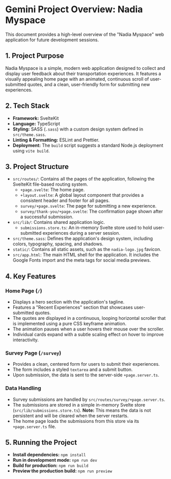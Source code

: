 # Gemini Project Overview: Nadia Myspace

This document provides a high-level overview of the "Nadia Myspace" web application for future development sessions.

## 1. Project Purpose

Nadia Myspace is a simple, modern web application designed to collect and display user feedback about their transportation experiences. It features a visually appealing home page with an animated, continuous scroll of user-submitted quotes, and a clean, user-friendly form for submitting new experiences.

## 2. Tech Stack

-   **Framework:** SvelteKit
-   **Language:** TypeScript
-   **Styling:** SASS (`.sass`) with a custom design system defined in `src/theme.sass`.
-   **Linting & Formatting:** ESLint and Prettier.
-   **Deployment:** The `build` script suggests a standard Node.js deployment using `vite build`.

## 3. Project Structure

-   `src/routes/`: Contains all the pages of the application, following the SvelteKit file-based routing system.
    -   `+page.svelte`: The home page.
    -   `+layout.svelte`: A global layout component that provides a consistent header and footer for all pages.
    -   `survey/+page.svelte`: The page for submitting a new experience.
    -   `survey/thank-you/+page.svelte`: The confirmation page shown after a successful submission.
-   `src/lib/`: Contains shared application logic.
    -   `submissions.store.ts`: An in-memory Svelte store used to hold user-submitted experiences during a server session.
-   `src/theme.sass`: Defines the application's design system, including colors, typography, spacing, and shadows.
-   `static/`: Contains all static assets, such as the `nadia-logo.jpg` favicon.
-   `src/app.html`: The main HTML shell for the application. It includes the Google Fonts import and the meta tags for social media previews.

## 4. Key Features

### Home Page (`/`)

-   Displays a hero section with the application's tagline.
-   Features a "Recent Experiences" section that showcases user-submitted quotes.
-   The quotes are displayed in a continuous, looping horizontal scroller that is implemented using a pure CSS keyframe animation.
-   The animation pauses when a user hovers their mouse over the scroller.
-   Individual cards expand with a subtle scaling effect on hover to improve interactivity.

### Survey Page (`/survey`)

-   Provides a clean, centered form for users to submit their experiences.
-   The form includes a styled `textarea` and a submit button.
-   Upon submission, the data is sent to the server-side `+page.server.ts`.

### Data Handling

-   Survey submissions are handled by `src/routes/survey/+page.server.ts`.
-   The submissions are stored in a simple in-memory Svelte store (`src/lib/submissions.store.ts`). **Note:** This means the data is not persistent and will be cleared when the server restarts.
-   The home page loads the submissions from this store via its `+page.server.ts` file.

## 5. Running the Project

-   **Install dependencies:** `npm install`
-   **Run in development mode:** `npm run dev`
-   **Build for production:** `npm run build`
-   **Preview the production build:** `npm run preview`
